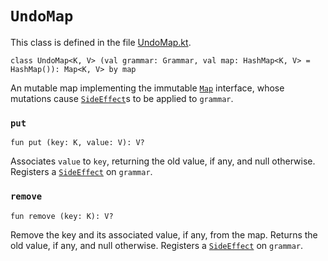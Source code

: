 # `UndoMap`

This class is defined in the file [UndoMap.kt].

[UndoMap.kt]: /norswap/autumn/undoable/UndoMap.kt

    class UndoMap<K, V> (val grammar: Grammar, val map: HashMap<K, V> = HashMap()): Map<K, V> by map

An mutable map implementing the immutable [`Map`] interface,
whose mutations cause [`SideEffect`]s to be applied to `grammar`.

[`Map`]: https://kotlinlang.org/api/latest/jvm/stdlib/kotlin.collections/-map/
[`SideEffect`]: ../side-effects.md#sideeffect

### `put`

    fun put (key: K, value: V): V?

Associates `value` to `key`, returning the old value, if any, and null otherwise.
Registers a [`SideEffect`] on `grammar`.

### `remove`

    fun remove (key: K): V?
    
Remove the key and its associated value, if any, from the map.
Returns the old value, if any, and null otherwise.
Registers a [`SideEffect`] on `grammar`.